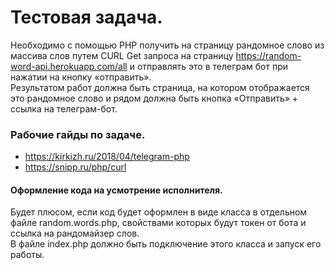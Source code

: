# Тестовая задача.

Необходимо с помощью PHP получить на страницу рандомное слово из массива слов путем CURL Get запроса на страницу https://random-word-api.herokuapp.com/all и отправлять это в телеграм бот при нажатии на кнопку «отправить». </br>
Результатом работ должна быть страница, на котором отображается это рандомное слово и рядом должна быть кнопка «Отправить» + ссылка на телеграм-бот. 

### Рабочие гайды по задаче.
- https://kirkizh.ru/2018/04/telegram-php
- https://snipp.ru/php/curl

#### Оформление кода на усмотрение исполнителя. </br>

Будет плюсом, если код будет оформлен в виде класса в отдельном файле random.words.php, свойствами которых будут токен от бота и ссылка на рандомайзер слов. </br>
В файле index.php  должно быть подключение этого класса и запуск его работы. </br>

